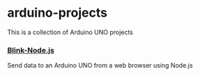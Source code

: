# arduino-projects
This is a collection of Arduino UNO projects

### [Blink-Node.js](/node-js/)
Send data to an Arduino UNO from a web browser using Node.js


